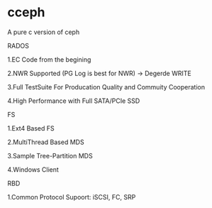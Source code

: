 cceph
=====

A pure c version of ceph

RADOS

1.EC Code from the begining

2.NWR Supported (PG Log is best for NWR) -> Degerde WRITE

3.Full TestSuite For Producation Quality and Commuity Cooperation

4.High Performance with Full SATA/PCIe SSD


FS

1.Ext4 Based FS

2.MultiThread Based MDS

3.Sample Tree-Partition MDS

4.Windows Client


RBD

1.Common Protocol Supoort: iSCSI, FC, SRP

